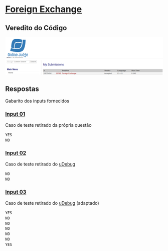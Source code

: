 # [Foreign Exchange](https://onlinejudge.org/external/107/10763.pdf)

## Veredito do Código

![Accepted](verdict.png)

## Respostas

Gabarito dos inputs fornecidos

### [Input 01](input1.txt)

Caso de teste retirado da própria questão

```txt
YES
NO
```

### [Input 02](input2.txt)

Caso de teste retirado do [uDebug](https://www.udebug.com/UVa/10763)

```txt
NO
NO
```

### [Input 03](input3.txt)

Caso de teste retirado do [uDebug](https://www.udebug.com/UVa/10763) (adaptado)

```txt
YES
NO
NO
NO
NO
NO
YES
```

